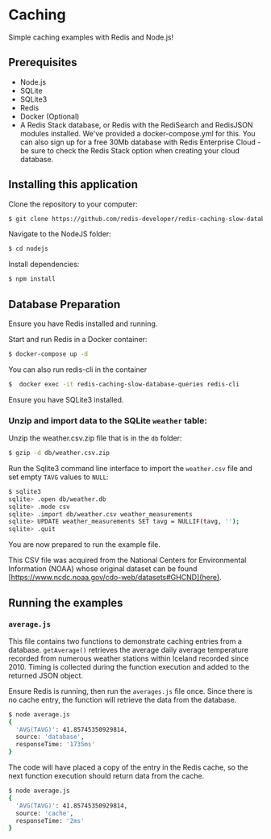 # Caching

Simple caching examples with Redis and Node.js!

## Prerequisites

- Node.js
- SQLite
- SQLite3
- Redis
- Docker (Optional)
- A Redis Stack database, or Redis with the RediSearch and RedisJSON modules installed. We've provided a docker-compose.yml for this. You can also sign up for a free 30Mb database with Redis Enterprise Cloud - be sure to check the Redis Stack option when creating your cloud database.

## Installing this application

Clone the repository to your computer:

```bash
$ git clone https://github.com/redis-developer/redis-caching-slow-database-queries.git
```

Navigate to the NodeJS folder:

```bash
$ cd nodejs
```

Install dependencies:

```bash
$ npm install 
```

## Database Preparation

Ensure you have Redis installed and running.

Start and run Redis in a Docker container:

```bash
$ docker-compose up -d
```

You can also run redis-cli in the container
```bash
$  docker exec -it redis-caching-slow-database-queries redis-cli
```

Ensure you have SQLite3 installed.

### Unzip and import data to the SQLite `weather` table:

Unzip the weather.csv.zip file that is in the `db` folder:

```bash
$ gzip -d db/weather.csv.zip
```

Run the Sqlite3 command line interface to import the `weather.csv` file and set empty `TAVG` values to `NULL`:

```bash
$ sqlite3
sqlite> .open db/weather.db
sqlite> .mode csv
sqlite> .import db/weather.csv weather_measurements
sqlite> UPDATE weather_measurements SET tavg = NULLIF(tavg, '');
sqlite> .quit
```

You are now prepared to run the example file.

This CSV file was acquired from the National Centers for Environmental Information (NOAA) whose original dataset can be found [https://www.ncdc.noaa.gov/cdo-web/datasets#GHCND](here).

## Running the examples

### `average.js`

This file contains two functions to demonstrate caching entries from a database.  `getAverage()` retrieves the average daily average temperature recorded from numerous weather stations within Iceland recorded since 2010. Timing is collected during the function execution and added to the returned JSON object.

Ensure Redis is running, then run the `averages.js` file once.  Since there is no cache entry, the function will retrieve the data from the database.

```bash
$ node average.js
{
  'AVG(TAVG)': 41.85745350929814,
  source: 'database',
  responseTime: '1735ms'
}
```

The code will have placed a copy of the entry in the Redis cache, so the next function execution should return data from the cache.

```bash
$ node average.js
{
  'AVG(TAVG)': 41.85745350929814,
  source: 'cache',
  responseTime: '2ms'
}
```

